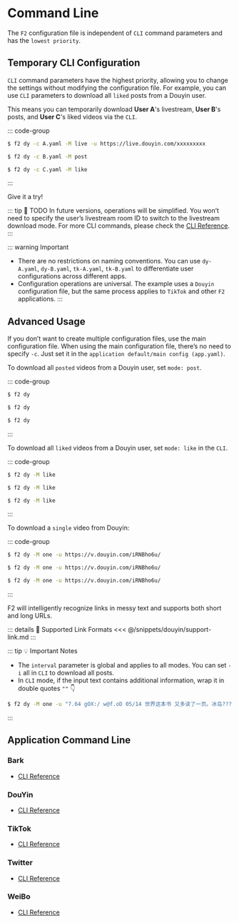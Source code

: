 # Command Line

The `F2` configuration file is independent of `CLI` command parameters and has the `lowest priority`.

## Temporary CLI Configuration

`CLI` command parameters have the highest priority, allowing you to change the settings without modifying the configuration file. For example, you can use `CLI` parameters to download all `liked` posts from a Douyin user.

This means you can temporarily download **User A**'s livestream, **User B**'s posts, and **User C**'s liked videos via the `CLI`.

::: code-group

```bash [User A]
$ f2 dy -c A.yaml -M live -u https://live.douyin.com/xxxxxxxxx
```

```bash [User B]
$ f2 dy -c B.yaml -M post
```

```bash [User C]
$ f2 dy -c C.yaml -M like
```
:::

Give it a try!

::: tip :triangular_flag_on_post: TODO
In future versions, operations will be simplified. You won’t need to specify the user’s livestream room ID to switch to the livestream download mode.
For more CLI commands, please check the [CLI Reference](/cli).
:::

::: warning Important
- There are no restrictions on naming conventions. You can use `dy-A.yaml`, `dy-B.yaml`, `tk-A.yaml`, `tk-B.yaml` to differentiate user configurations across different apps.
- Configuration operations are universal. The example uses a `Douyin` configuration file, but the same process applies to `TikTok` and other `F2` applications.
:::

## Advanced Usage

If you don’t want to create multiple configuration files, use the main configuration file. When using the main configuration file, there’s no need to specify `-c`. Just set it in the `application default/main config (app.yaml)`.

To download all `posted` videos from a Douyin user, set `mode: post`.

::: code-group

```sh [Windows]
$ f2 dy
```

```sh [Linux]
$ f2 dy
```

```sh [MacOS]
$ f2 dy
```
:::

To download all `liked` videos from a Douyin user, set `mode: like` in the `CLI`.

::: code-group

```sh [Windows]
$ f2 dy -M like
```

```sh [Linux]
$ f2 dy -M like
```

```sh [MacOS]
$ f2 dy -M like
```
:::

To download a `single` video from Douyin:

::: code-group

```sh [Windows]
$ f2 dy -M one -u https://v.douyin.com/iRNBho6u/
```

```sh [Linux]
$ f2 dy -M one -u https://v.douyin.com/iRNBho6u/
```

```sh [MacOS]
$ f2 dy -M one -u https://v.douyin.com/iRNBho6u/
```
:::

F2 will intelligently recognize links in messy text and supports both short and long URLs.

::: details :link: Supported Link Formats
<<< @/snippets/douyin/support-link.md
:::

::: tip :bulb: Important Notes
- The `interval` parameter is global and applies to all modes. You can set `-i` all in `CLI` to download all posts.
- In `CLI` mode, if the input text contains additional information, wrap it in double quotes `""` 👇
```sh [Windows]
$ f2 dy -M one -u "7.64 gOX:/ w@f.oD 05/14 世界这本书 又多读了一页。冰岛????旅行记# 冰岛  https://v.douyin.com/iR2syBRn/ 复制此链接，打开Dou音搜索，直接观看视！"
```
:::

## Application Command Line

### Bark

- [CLI Reference](/guide/apps/bark/cli)

### DouYin

- [CLI Reference](/guide/apps/douyin/cli)

### TikTok

- [CLI Reference](/guide/apps/tiktok/cli)

### Twitter

- [CLI Reference](/guide/apps/twitter/cli)

### WeiBo

- [CLI Reference](/guide/apps/weibo/cli)
